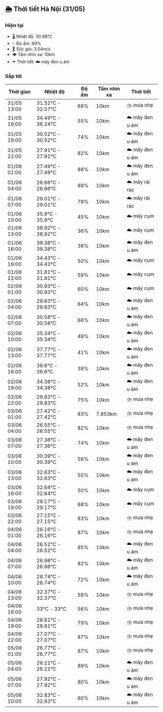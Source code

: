 ## 🌦️ Thời tiết Hà Nội (31/05)

### Hiện tại

- 🌡️ Nhiệt độ: 30.99℃
- 💦 Độ ẩm: 69%
- 💨 Sức gió: 3.04m/s
- 👁️ Tầm nhìn xa: 10km
- ☂️ Thời tiết: ☁️ mây đen u ám

### Sắp tới

| Thời gian | Nhiệt độ | Độ ẩm | Tầm nhìn xa | Thời tiết |
| --- | --- | --- | --- | --- |
| 31/05 13:00 | 31.52℃ - 32.57℃ | 68% | 10km | ⛈️ mưa nhẹ |
| 31/05 16:00 | 34.49℃ - 36.24℃ | 55% | 10km | ☁️ mây đen u ám |
| 31/05 19:00 | 30.52℃ - 30.52℃ | 74% | 10km | ☁️ mây đen u ám |
| 31/05 22:00 | 27.91℃ - 27.91℃ | 82% | 10km | ☁️ mây đen u ám |
| 01/06 01:00 | 27.49℃ - 27.49℃ | 88% | 10km | ☁️ mây đen u ám |
| 01/06 04:00 | 26.66℃ - 26.66℃ | 89% | 10km | ☁️ mây rải rác |
| 01/06 07:00 | 29.01℃ - 29.01℃ | 79% | 10km | ☁️ mây rải rác |
| 01/06 10:00 | 35.9℃ - 35.9℃ | 45% | 10km | ☁️ mây cụm |
| 01/06 13:00 | 38.92℃ - 38.92℃ | 36% | 10km | ☁️ mây cụm |
| 01/06 16:00 | 39.38℃ - 39.38℃ | 38% | 10km | ☁️ mây đen u ám |
| 01/06 19:00 | 34.43℃ - 34.43℃ | 50% | 10km | ☁️ mây cụm |
| 01/06 22:00 | 31.81℃ - 31.81℃ | 59% | 10km | ☁️ mây cụm |
| 02/06 01:00 | 30.93℃ - 30.93℃ | 60% | 10km | ☁️ mây cụm |
| 02/06 04:00 | 29.63℃ - 29.63℃ | 64% | 10km | ☁️ mây đen u ám |
| 02/06 07:00 | 30.58℃ - 30.58℃ | 66% | 10km | ☁️ mây đen u ám |
| 02/06 10:00 | 35.34℃ - 35.34℃ | 49% | 10km | ☁️ mây đen u ám |
| 02/06 13:00 | 37.77℃ - 37.77℃ | 41% | 10km | ☁️ mây đen u ám |
| 02/06 16:00 | 38.6℃ - 38.6℃ | 39% | 10km | ☁️ mây đen u ám |
| 02/06 19:00 | 34.38℃ - 34.38℃ | 52% | 10km | ☁️ mây đen u ám |
| 02/06 22:00 | 29.83℃ - 29.83℃ | 75% | 10km | ⛈️ mưa nhẹ |
| 03/06 01:00 | 27.42℃ - 27.42℃ | 83% | 7.853km | ⛈️ mưa nhẹ |
| 03/06 04:00 | 26.55℃ - 26.55℃ | 82% | 10km | ⛈️ mưa nhẹ |
| 03/06 07:00 | 27.36℃ - 27.36℃ | 74% | 10km | ☁️ mây đen u ám |
| 03/06 10:00 | 30.39℃ - 30.39℃ | 56% | 10km | ☁️ mây đen u ám |
| 03/06 13:00 | 32.63℃ - 32.63℃ | 50% | 10km | ☁️ mây đen u ám |
| 03/06 16:00 | 32.64℃ - 32.64℃ | 50% | 10km | ☁️ mây cụm |
| 03/06 19:00 | 29.17℃ - 29.17℃ | 68% | 10km | ☁️ mây cụm |
| 03/06 22:00 | 27.15℃ - 27.15℃ | 83% | 10km | ⛈️ mưa nhẹ |
| 04/06 01:00 | 26.16℃ - 26.16℃ | 87% | 10km | ⛈️ mưa nhẹ |
| 04/06 04:00 | 26.52℃ - 26.52℃ | 85% | 10km | ☁️ mây đen u ám |
| 04/06 07:00 | 26.98℃ - 26.98℃ | 82% | 10km | ☁️ mây đen u ám |
| 04/06 10:00 | 28.74℃ - 28.74℃ | 72% | 10km | ☁️ mây đen u ám |
| 04/06 13:00 | 32.37℃ - 32.37℃ | 58% | 10km | ⛈️ mưa nhẹ |
| 04/06 16:00 | 33℃ - 33℃ | 56% | 10km | ⛈️ mưa nhẹ |
| 04/06 19:00 | 28.81℃ - 28.81℃ | 79% | 10km | ⛈️ mưa nhẹ |
| 04/06 22:00 | 27.07℃ - 27.07℃ | 87% | 10km | ⛈️ mưa nhẹ |
| 05/06 01:00 | 26.77℃ - 26.77℃ | 87% | 10km | ⛈️ mưa nhẹ |
| 05/06 04:00 | 26.21℃ - 26.21℃ | 89% | 10km | ☁️ mây đen u ám |
| 05/06 07:00 | 27.92℃ - 27.92℃ | 80% | 10km | ☁️ mây đen u ám |
| 05/06 10:00 | 32.83℃ - 32.83℃ | 60% | 10km | ☁️ mây đen u ám |
